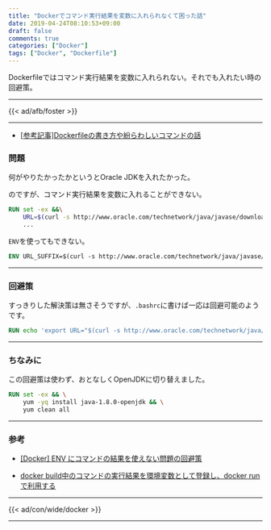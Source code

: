 ```yaml
---
title: "Dockerでコマンド実行結果を変数に入れられなくて困った話"
date: 2019-04-24T08:10:53+09:00
draft: false
comments: true
categories: ["Docker"]
tags: ["Docker", "Dockerfile"]
---
```


Dockerfileではコマンド実行結果を変数に入れられない。それでも入れたい時の回避策。

<!--more-->

---

{{< ad/afb/foster >}}

---

 - [[参考記事]Dockerfileの書き方や紛らわしいコマンドの話](https://www.ted027.com/post/dockerfile)

### 問題

何がやりたかったかというとOracle JDKを入れたかった。

のですが、コマンド実行結果を変数に入れることができない。

```Dockerfile
RUN set -ex &&\
    URL=$(curl -s http://www.oracle.com/technetwork/java/javase/downloads/index.html | egrep -m1 -o '/technetwork/java/javase/downloads/jdk8-downloads-[0-9]+\.html') && \
    ...
```

`ENV`を使ってもできない。

```Dockerfile
ENV URL_SUFFIX=$(curl -s http://www.oracle.com/technetwork/java/javase/downloads/index.html | egrep -m1 -o '/technetwork/java/javase/downloads/jdk8-downloads-[0-9]+\.html')
```

---

### 回避策

すっきりした解決策は無さそうですが、`.bashrc`に書けば一応は回避可能のようです。

```Dockerfile
RUN echo 'export URL="$(curl -s http://www.oracle.com/technetwork/java/javase/downloads/index.html | egrep -m1 -o '/technetwork/java/javase/downloads/jdk8-downloads-[0-9]+\.html')"' >> ~/.bashrc
```

---

### ちなみに

この回避策は使わず、おとなしくOpenJDKに切り替えました。

```Dockerfile
RUN set -ex && \
    yum -yq install java-1.8.0-openjdk && \
    yum clean all
```

---

### 参考

- [[Docker] ENV にコマンドの結果を使えない問題の回避策](https://srz-zumix.blogspot.com/2017/05/docker-env.html)

- [docker build中のコマンドの実行結果を環境変数として登録し、docker runで利用する](https://qiita.com/c18t/items/e380a6bb586a595e1138)

---

{{< ad/con/wide/docker >}}

---
